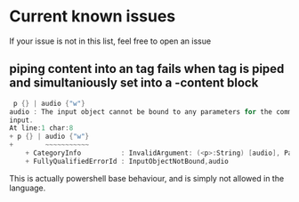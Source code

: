 
# Current known issues

If your issue is not in this list, feel free to open an issue

## piping content into an tag fails when tag is piped and simultaniously set into a -content block

```powershell
 p {} | audio {"w"}
audio : The input object cannot be bound to any parameters for the command either because the command does not take pipeline input or the input and its properties do not match any of the parameters that take pipeline
input.
At line:1 char:8
+ p {} | audio {"w"}
+        ~~~~~~~~~~~
    + CategoryInfo          : InvalidArgument: (<p>:String) [audio], ParameterBindingException
    + FullyQualifiedErrorId : InputObjectNotBound,audio
```

This is actually powershell base behaviour, and is simply not allowed in the language.